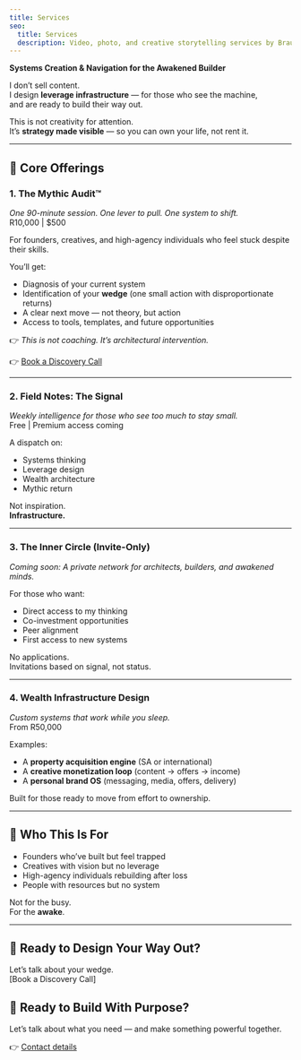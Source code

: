 ```yaml
---
title: Services
seo:
  title: Services
  description: Video, photo, and creative storytelling services by Brauteseth
---
```

 
**Systems Creation & Navigation for the Awakened Builder**

I don’t sell content.  
I design **leverage infrastructure** — for those who see the machine,  
and are ready to build their way out.

This is not creativity for attention.  
It’s **strategy made visible** — so you can own your life, not rent it.

---

## 🔧 Core Offerings

### 1. **The Mythic Audit™**  
*One 90-minute session. One lever to pull. One system to shift.*  
R10,000 | $500

For founders, creatives, and high-agency individuals who feel stuck despite their skills.

You’ll get:
- Diagnosis of your current system
- Identification of your **wedge** (one small action with disproportionate returns)
- A clear next move — not theory, but action
- Access to tools, templates, and future opportunities

👉 *This is not coaching. It’s architectural intervention.*

👉 [Book a Discovery Call](https://calendly.com/andrewbrauteseth/mythic-audit)

---

### 2. **Field Notes: The Signal**  
*Weekly intelligence for those who see too much to stay small.*  
Free | Premium access coming

A dispatch on:
- Systems thinking
- Leverage design
- Wealth architecture
- Mythic return

Not inspiration.  
**Infrastructure.**

---

### 3. **The Inner Circle (Invite-Only)**  
*Coming soon: A private network for architects, builders, and awakened minds.*

For those who want:
- Direct access to my thinking
- Co-investment opportunities
- Peer alignment
- First access to new systems

No applications.  
Invitations based on signal, not status.

---

### 4. **Wealth Infrastructure Design**  
*Custom systems that work while you sleep.*  
From R50,000

Examples:
- A **property acquisition engine** (SA or international)
- A **creative monetization loop** (content → offers → income)
- A **personal brand OS** (messaging, media, offers, delivery)

Built for those ready to move from effort to ownership.

---

## 🧭 Who This Is For

- Founders who’ve built but feel trapped
- Creatives with vision but no leverage
- High-agency individuals rebuilding after loss
- People with resources but no system

Not for the busy.  
For the **awake**.

---

## 🔗 Ready to Design Your Way Out?

Let’s talk about your wedge.  
[Book a Discovery Call]

## 🔗 Ready to Build With Purpose?

Let’s talk about what you need — and make something powerful together.  

👉 [Contact details](/contact)